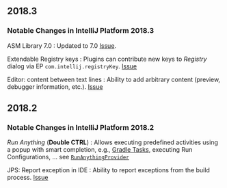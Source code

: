 [//]: # (title: Notable Changes in IntelliJ Platform and Plugins API 2018.*)

<!-- Copyright 2000-2020 JetBrains s.r.o. and other contributors. Use of this source code is governed by the Apache 2.0 license that can be found in the LICENSE file. -->

## 2018.3

### Notable Changes in IntelliJ Platform 2018.3

ASM Library 7.0
: Updated to 7.0 [Issue](https://youtrack.jetbrains.com/issue/IDEA-191331).

Extendable Registry keys
: Plugins can contribute new keys to _Registry_ dialog via EP `com.intellij.registryKey`. [Issue](https://youtrack.jetbrains.com/issue/IDEA-177378)

Editor: content between text lines
: Ability to add arbitrary content (preview, debugger information, etc.). [Issue](https://youtrack.jetbrains.com/issue/IDEA-183815)

## 2018.2

### Notable Changes in IntelliJ Platform 2018.2

_Run Anything_ (**Double CTRL**)
: Allows executing predefined activities using a popup with smart completion, e.g., [Gradle Tasks](https://www.jetbrains.com/help/idea/gradle.html#gradle_tasks), executing Run Configurations, ... see [`RunAnythingProvider`](upsource:///platform/lang-impl/src/com/intellij/ide/actions/runAnything/activity/RunAnythingProvider.java)

JPS: Report exception in IDE
: Ability to report exceptions from the build process. [Issue](https://youtrack.jetbrains.com/issue/IDEA-187115)